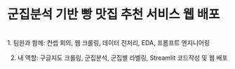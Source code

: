 # 군집분석 기반 빵 맛집 추천 서비스 웹 배포
</br>
1. 팀원과 함께: 컨셉 회의, 웹 크롤링, 데이터 전처리, EDA, 프롬프트 엔지니어링

2. 내 역할: 구글지도 크롤링, 군집분석, 군집별 라벨링, Streamlit 코드작성 및 웹 배포

